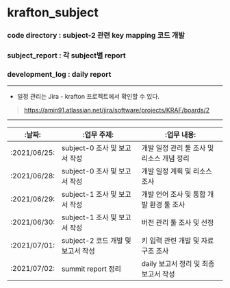 # krafton_subject

### code directory : subject-2 관련 key mapping 코드 개발<br>
### subject_report : 각 subject별 report<br>
### development_log : daily report<br>

---

* 일정 관리는 Jira - krafton 프로젝트에서 확인할 수 있다.<br>
> https://amin91.atlassian.net/jira/software/projects/KRAF/boards/2

---

|:날짜:|:업무 주제:|:업무 내용:|
|------|---|---|
|:2021/06/25:|subject-0 조사 및 보고서 작성|개발 일정 관리 툴 조사 및 리소스 개념 정리|
|:2021/06/28:|subject-0 조사 및 보고서 작성|개발 일정 계획 및 리소스 조사|
|:2021/06/29:|subject-1 조사 및 보고서 작성|개발 언어 조사 및 통합 개발 환경 툴 조사|
|:2021/06/30:|subject-1 조사 및 보고서 작성|버전 관리 툴 조사 및 선정|
|:2021/07/01:|subject-2 코드 개발 및 보고서 작성|키 입력 관련 개발 및 자료구조 조사|
|:2021/07/02:|summit report 정리|daily 보고서 정리 및 최종 보고서 작성|
